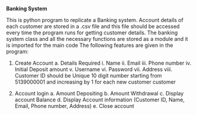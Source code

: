 **Banking System**

This is  python program to replicate a Banking system. Account details of each customer are stored in a .csv file and this file should be accessed every time the program runs for getting customer details.
The banking system class and all the necessary functions are stored as a module and it is imported for the main code
The following features are given in the program:

1.	Create Account
  a.	Details Required 
    i.	Name
    ii.	Email
    iii.	Phone number
    iv.	Initial Deposit amount
    v.	Username
    vi.	Password
    vii.	Address
    viii.	Customer ID should be Unique 10 digit number starting from 5139000001 and increasing by 1 for each new customer customer
  	
3.	Account login
  a.	Amount Depositing
  b.	Amount Withdrawal
  c.	Display account Balance
  d.	Display Account information (Customer ID, Name, Email, Phone number, Address)
  e.	Close account


